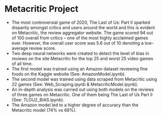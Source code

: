 # Metacritic Project
* The most controversial game of 2020, The Last of Us: Part II sparked disparity amongst critics and users around the world and this is evident on Metacritic, the review aggregator website. The game scored 94 out of 100 overall from critics – one of the most highly acclaimed games ever. However, the overall user score was 5.6 out of 10 denoting a low-average review score.
* Two deep neural networks were created to detect the level of bias in reviews on the site Metacritic for the top 25 and worst 25 video games of all time. 
* The first model was trained using an Amazon dataset reviewing fine foods on the Kaggle website (See: AmazonModel.ipynb).
* The second model was trained using data scraped from Metacritic using 22 games (See: Web_Scraping.ipynb & MetacriticModel.ipynb).
* An in-depth analysis was carried out using both models on the reviews of three games on Metacritic. One of them being The Last of Us Part II (See: TLOU2_BIAS.ipynb).
* The Amazon model led to a higher degree of accuracy than the Metacritic model (74% vs 68%).


